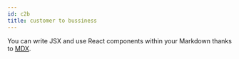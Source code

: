 ```yaml
---
id: c2b
title: customer to bussiness
---
```


You can write JSX and use React components within your Markdown thanks to [MDX](https://mdxjs.com/).
